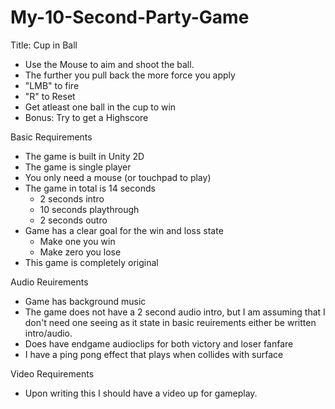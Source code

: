 # My-10-Second-Party-Game
Title: Cup in Ball

- Use the Mouse to aim and shoot the ball.
- The further you pull back the more force you apply
- "LMB" to fire
- "R" to Reset
-  Get atleast one ball in the cup to win
-  Bonus: Try to get a Highscore

Basic Requirements
- The game is built in Unity 2D
- The game is single player
- You only need a mouse (or touchpad to play)
- The game in total is 14 seconds
  - 2 seconds intro
  - 10 seconds playthrough
  - 2 seconds outro
- Game has a clear goal for the win and loss state
  - Make one you win
  - Make zero you lose
- This game is completely original

Audio Reuirements
- Game has background music
- The game does not have a 2 second audio intro, but I am assuming that I don't need one seeing as it state in basic reuirements either be written intro/audio.
- Does have endgame audioclips for both victory and loser fanfare
- I have a ping pong effect that plays when collides with surface

Video Requirements
- Upon writing this I should have a video up for gameplay.

